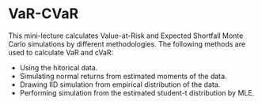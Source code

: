 # VaR-CVaR
This mini-lecture calculates Value-at-Risk and Expected Shortfall Monte Carlo simulations by different methodologies.
The following methods are used to calculate VaR and cVaR:
- Using the hitorical data.
- Simulating normal returns from estimated moments of the data.
- Drawing IID simulation from empirical distribution of the data.
- Performing simulation from the estimated student-t distribution by MLE.
